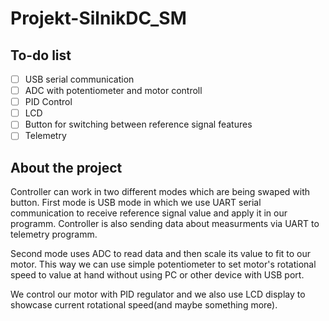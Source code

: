 # Projekt-SilnikDC_SM

## To-do list
 - [ ] USB serial communication
 - [ ] ADC with potentiometer and motor controll
 - [ ] PID Control
 - [ ] LCD 
 - [ ] Button for switching between reference signal features
 - [ ] Telemetry 

 ## About the project
 Controller can work in two different modes which are being swaped with button. First mode is USB mode in which we use UART serial communication to receive reference signal value and apply it in our programm. Controller is also sending data about measurments via UART to telemetry programm. 

 Second mode uses ADC to read data and then scale its value to fit to our motor. This way we can use simple potentiometer to set motor's rotational speed to value at hand without using PC or other device with USB port.

 We control our motor with PID regulator and we also use LCD display to showcase current rotational speed(and maybe something more). 
